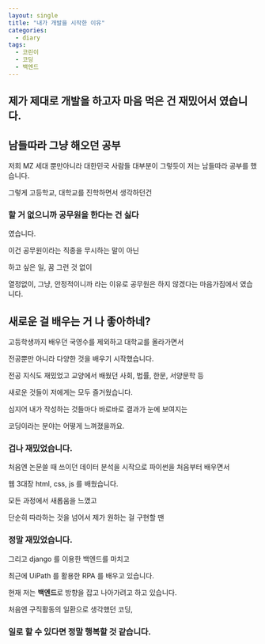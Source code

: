 ```yaml
---
layout: single
title: "내가 개발을 시작한 이유"
categories:
  - diary
tags:
  - 코린이
  - 코딩
  - 백엔드
---
```


## 제가 제대로 개발을 하고자 마음 먹은 건 재밌어서 였습니다.

## 남들따라 그냥 해오던 공부

저희 MZ 세대 뿐만아니라 대한민국 사람들 대부분이 그렇듯이 저는 남들따라 공부를 했습니다.

그렇게 고등학교, 대학교를 진학하면서 생각하던건

### 할 거 없으니까 공무원을 한다는 건 싫다

였습니다.

이건 공무원이라는 직종을 무시하는 말이 아닌

하고 싶은 일, 꿈 그런 것 없이

열정없이, 그냥, 안정적이니까 라는 이유로 공무원은 하지 않겠다는 마음가짐에서 였습니다.

## 새로운 걸 배우는 거 나 좋아하네?

고등학생까지 배우던 국영수를 제외하고 대학교를 올라가면서

전공뿐만 아니라 다양한 것을 배우기 시작했습니다.

전공 지식도 재밌었고 교양에서 배웠던 사회, 법률, 한문, 서양문학 등

새로운 것들이 저에게는 모두 즐거웠습니다.

심지어 내가 작성하는 것들마다 바로바로 결과가 눈에 보여지는

코딩이라는 분야는 어떻게 느껴졌을까요.

### 겁나 재밌었습니다.

처음엔 논문쓸 때 쓰이던 데이터 분석을 시작으로 파이썬을 처음부터 배우면서

웹 3대장 html, css, js 를 배웠습니다.

모든 과정에서 새롭움을 느꼈고

단순히 따라하는 것을 넘어서 제가 원하는 걸 구현할 땐

### 정말 재밌었습니다.

그리고 django 를 이용한 백엔드를 마치고

최근에 UiPath 를 활용한 RPA 를 배우고 있습니다.

현재 저는 **백엔드**로 방향을 잡고 나아가려고 하고 있습니다.

처음엔 구직활동의 일환으로 생각했던 코딩,

### 일로 할 수 있다면 정말 행복할 것 같습니다.
